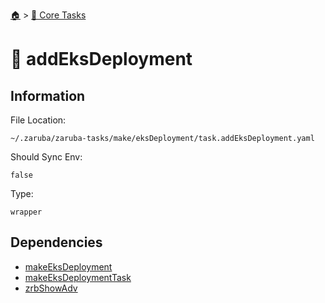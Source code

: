 <!--startTocHeader-->
[🏠](../README.md) > [🥝 Core Tasks](README.md)
# 📙 addEksDeployment
<!--endTocHeader-->

## Information

File Location:

    ~/.zaruba/zaruba-tasks/make/eksDeployment/task.addEksDeployment.yaml

Should Sync Env:

    false

Type:

    wrapper


## Dependencies

* [makeEksDeployment](make-eks-deployment.md)
* [makeEksDeploymentTask](make-eks-deployment-task.md)
* [zrbShowAdv](zrb-show-adv.md)
<!--startTocSubtopic-->
<!--endTocSubtopic-->
